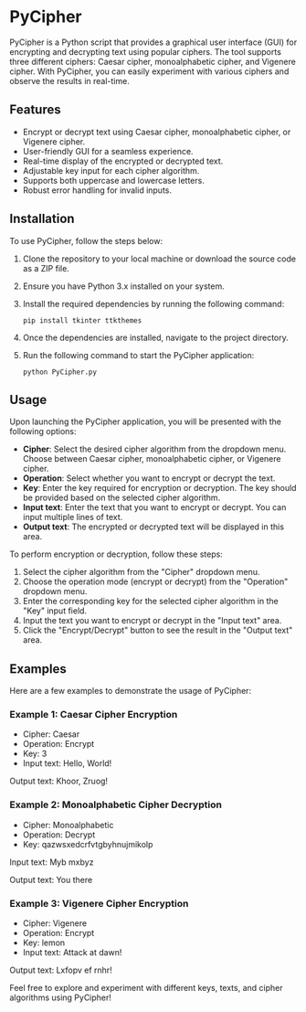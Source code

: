 # PyCipher

PyCipher is a Python script that provides a graphical user interface (GUI) for encrypting and decrypting text using popular ciphers. The tool supports three different ciphers: Caesar cipher, monoalphabetic cipher, and Vigenere cipher. With PyCipher, you can easily experiment with various ciphers and observe the results in real-time.

## Features

- Encrypt or decrypt text using Caesar cipher, monoalphabetic cipher, or Vigenere cipher.
- User-friendly GUI for a seamless experience.
- Real-time display of the encrypted or decrypted text.
- Adjustable key input for each cipher algorithm.
- Supports both uppercase and lowercase letters.
- Robust error handling for invalid inputs.

## Installation

To use PyCipher, follow the steps below:

1. Clone the repository to your local machine or download the source code as a ZIP file.
2. Ensure you have Python 3.x installed on your system.
3. Install the required dependencies by running the following command:

   ```
   pip install tkinter ttkthemes
   ```

4. Once the dependencies are installed, navigate to the project directory.
5. Run the following command to start the PyCipher application:

   ```
   python PyCipher.py
   ```

## Usage

Upon launching the PyCipher application, you will be presented with the following options:

- **Cipher**: Select the desired cipher algorithm from the dropdown menu. Choose between Caesar cipher, monoalphabetic cipher, or Vigenere cipher.
- **Operation**: Select whether you want to encrypt or decrypt the text.
- **Key**: Enter the key required for encryption or decryption. The key should be provided based on the selected cipher algorithm.
- **Input text**: Enter the text that you want to encrypt or decrypt. You can input multiple lines of text.
- **Output text**: The encrypted or decrypted text will be displayed in this area.

To perform encryption or decryption, follow these steps:

1. Select the cipher algorithm from the "Cipher" dropdown menu.
2. Choose the operation mode (encrypt or decrypt) from the "Operation" dropdown menu.
3. Enter the corresponding key for the selected cipher algorithm in the "Key" input field.
4. Input the text you want to encrypt or decrypt in the "Input text" area.
5. Click the "Encrypt/Decrypt" button to see the result in the "Output text" area.

## Examples

Here are a few examples to demonstrate the usage of PyCipher:

### Example 1: Caesar Cipher Encryption

- Cipher: Caesar
- Operation: Encrypt
- Key: 3
- Input text: Hello, World!

Output text: Khoor, Zruog!

### Example 2: Monoalphabetic Cipher Decryption

- Cipher: Monoalphabetic
- Operation: Decrypt
- Key: qazwsxedcrfvtgbyhnujmikolp

Input text: Myb mxbyz

Output text: You there

### Example 3: Vigenere Cipher Encryption

- Cipher: Vigenere
- Operation: Encrypt
- Key: lemon
- Input text: Attack at dawn!

Output text: Lxfopv ef rnhr!

Feel free to explore and experiment with different keys, texts, and cipher algorithms using PyCipher!
